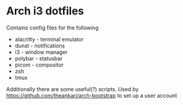 # Arch i3 dotfiles

Contains config files for the following
* alacritty - terminal emulator
* dunst - notifications
* i3 - window manager
* polybar - statusbar
* picom - compositor
* zsh
* tmux

Additionally there are some useful(?) scripts.
Used by https://github.com/theankari/arch-bootstrap to set up a user account


